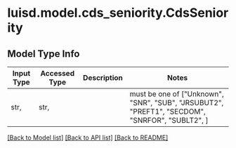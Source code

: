 # luisd.model.cds_seniority.CdsSeniority

## Model Type Info
Input Type | Accessed Type | Description | Notes
------------ | ------------- | ------------- | -------------
str,  | str,  |  | must be one of ["Unknown", "SNR", "SUB", "JRSUBUT2", "PREFT1", "SECDOM", "SNRFOR", "SUBLT2", ] 

[[Back to Model list]](../../README.md#documentation-for-models) [[Back to API list]](../../README.md#documentation-for-api-endpoints) [[Back to README]](../../README.md)

